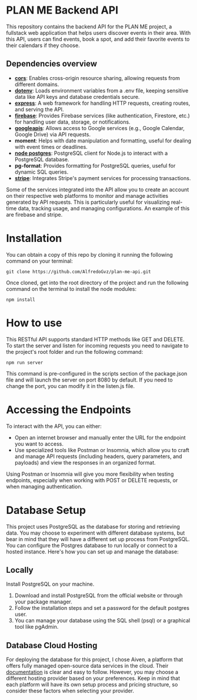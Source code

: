 # PLAN ME Backend API

This repository contains the backend API for the PLAN ME project, a fullstack web application that helps users discover events in their area. With this API, users can find events, book a spot, and add their favorite events to their calendars if they choose.

## Dependencies overview

- **[cors](https://www.npmjs.com/package/cors)**: Enables cross-origin resource sharing, allowing requests from different domains.
- **[dotenv](https://www.npmjs.com/package/dotenv)**: Loads environment variables from a .env file, keeping sensitive data like API keys and database credentials secure.
- **[express](https://expressjs.com/)**: A web framework for handling HTTP requests, creating routes, and serving the API.
- **[firebase](https://firebase.google.com/docs)**: Provides Firebase services (like authentication, Firestore, etc.) for handling user data, storage, or notifications.
- **[googleapis](https://developers.google.com/workspace/guides/get-started)**: Allows access to Google services (e.g., Google Calendar, Google Drive) via API requests.
- **moment**: Helps with date manipulation and formatting, useful for dealing with event times or deadlines.
- **[node postgres](https://node-postgres.com/)**: PostgreSQL client for Node.js to interact with a PostgreSQL database.
- **pg-format**: Provides formatting for PostgreSQL queries, useful for dynamic SQL queries.
- **[stripe](https://docs.stripe.com/api)**: Integrates Stripe's payment services for processing transactions.

Some of the services integrated into the API allow you to create an account on their respective web platforms to monitor and manage activities generated by API requests. This is particularly useful for visualizing real-time data, tracking usage, and managing configurations. An example of this are firebase and stripe.

# Installation

You can obtain a copy of this repo by cloning it running the following command on your terminal:

```
git clone https://github.com/AlfredoGvz/plan-me-api.git
```

Once cloned, get into the root directory of the project and run the following command on the terminal to install the node modules:

```
npm install
```

# How to use

This RESTful API supports standard HTTP methods like GET and DELETE. To start the server and listen for incoming requests you need to navigate to the project's root folder and run the following command:

```
npm run server
```

This command is pre-configured in the scripts section of the package.json file and will launch the server on port 8080 by default. If you need to change the port, you can modify it in the listen.js file.

# Accessing the Endpoints

To interact with the API, you can either:

- Open an internet browser and manually enter the URL for the endpoint you want to access.
- Use specialized tools like Postman or Insomnia, which allow you to craft and manage API requests (including headers, query parameters, and payloads) and view the responses in an organized format.

Using Postman or Insomnia will give you more flexibility when testing endpoints, especially when working with POST or DELETE requests, or when managing authentication.

# Database Setup

This project uses PostgreSQL as the database for storing and retrieving data. You may choose to experiment with different database systems, but bear in mind that they will have a different set up process from PostgreSQL. You can configure the Postgres database to run locally or connect to a hosted instance. Here's how you can set up and manage the database:

## Locally

Install PostgreSQL on your machine.

1. Download and install PostgreSQL from the official website or through your package manager.
2. Follow the installation steps and set a password for the default postgres user.
3. You can manage your database using the SQL shell (psql) or a graphical tool like pgAdmin.

## Database Cloud Hosting

For deploying the database for this project, I chose Aiven, a platform that offers fully managed open-source data services in the cloud. Their [documentation](https://aiven.io/docs/get-started) is clear and easy to follow. However, you may choose a different hosting provider based on your preferences. Keep in mind that each platform will have its own setup process and pricing structure, so consider these factors when selecting your provider.
